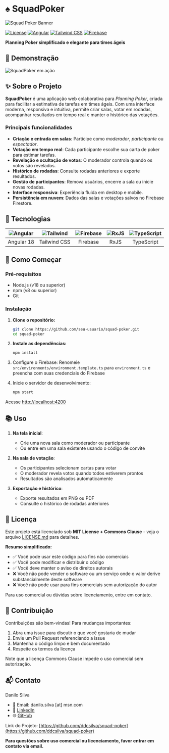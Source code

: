 # ♠️ SquadPoker

![Squad Poker Banner](docs/images/logo-banner.png)

[![License](https://img.shields.io/badge/license-MIT%20%2B%20Commons%20Clause-blue)](LICENSE.md)
[![Angular](https://img.shields.io/badge/Angular-18-red)](https://angular.dev)
[![Tailwind CSS](https://img.shields.io/badge/Tailwind-3.4-38B2AC)](https://tailwindcss.com)
[![Firebase](https://img.shields.io/badge/Firebase-Realtime-FFA611)](https://firebase.google.com)

**Planning Poker simplificado e elegante para times ágeis**

## 🚀 Demonstração

![SquadPoker em ação](docs/images/demo-screenshot.png)

## ✨ Sobre o Projeto

**SquadPoker** é uma aplicação web colaborativa para _Planning Poker_, criada para facilitar a estimativa de tarefas em times ágeis. Com uma interface moderna, responsiva e intuitiva, permite criar salas, votar em rodadas, acompanhar resultados em tempo real e manter o histórico das votações.

### Principais funcionalidades

- **Criação e entrada em salas**: Participe como _moderador_, _participante_ ou _espectador_.
- **Votação em tempo real**: Cada participante escolhe sua carta de poker para estimar tarefas.
- **Revelação e ocultação de votos**: O moderador controla quando os votos são revelados.
- **Histórico de rodadas**: Consulte rodadas anteriores e exporte resultados.
- **Gestão de participantes**: Remova usuários, encerre a sala ou inicie novas rodadas.
- **Interface responsiva**: Experiência fluida em desktop e mobile.
- **Persistência em nuvem**: Dados das salas e votações salvos no Firebase Firestore.

## 🔧 Tecnologias

| ![Angular](https://angular.dev/assets/icons/favicon.svg) | ![Tailwind](https://tailwindcss.com/favicons/favicon-32x32.png) | ![Firebase](https://firebase.google.com/favicon.ico) | ![RxJS](https://rxjs.dev/assets/images/favicons/favicon-32x32.png) | ![TypeScript](https://www.typescriptlang.org/favicon-32x32.png) |
|:--:|:--:|:--:|:--:|:--:|
| Angular 18 | Tailwind CSS | Firebase | RxJS | TypeScript |

## 🚀 Como Começar

### Pré-requisitos

- Node.js (v18 ou superior)
- npm (v8 ou superior)
- Git

### Instalação

1. **Clone o repositório:**

   ```bash
   git clone https://github.com/seu-usuario/squad-poker.git
   cd squad-poker
   ```

2. **Instale as dependências:**

   ```bash
   npm install
   ```

3. Configure o Firebase:
Renomeie `src/environments/environment.template.ts` para `environment.ts` e preencha com suas credenciais do Firebase

4. Inicie o servidor de desenvolvimento:

   ```bash
   npm start
   ```

Acesse <http://localhost:4200>

## 📚 Uso

1. **Na tela inicial**:
   - Crie uma nova sala como moderador ou participante
   - Ou entre em uma sala existente usando o código de convite

2. **Na sala de votação**:
   - Os participantes selecionam cartas para votar
   - O moderador revela votos quando todos estiverem prontos
   - Resultados são analisados automaticamente

3. **Exportação e histórico**:
   - Exporte resultados em PNG ou PDF
   - Consulte o histórico de rodadas anteriores

## 📄 Licença

Este projeto está licenciado sob **MIT License + Commons Clause** - veja o arquivo [LICENSE.md](LICENSE.md) para detalhes.

**Resumo simplificado:**

- ✅ Você pode usar este código para fins não comerciais
- ✅ Você pode modificar e distribuir o código
- ✅ Você deve manter o aviso de direitos autorais
- ❌ Você não pode vender o software ou um serviço onde o valor derive substancialmente deste software
- ❌ Você não pode usar para fins comerciais sem autorização do autor

Para uso comercial ou dúvidas sobre licenciamento, entre em contato.

## 👥 Contribuição

Contribuições são bem-vindas! Para mudanças importantes:

1. Abra uma issue para discutir o que você gostaria de mudar
2. Envie um Pull Request referenciando a issue
3. Mantenha o código limpo e bem documentado
4. Respeite os termos da licença

Note que a licença Commons Clause impede o uso comercial sem autorização.

## 📬 Contato

Danilo Silva

- 📧 Email: danilo.silva [at] msn.com
- 💼 [LinkedIn](https://www.linkedin.com/in/ddcsilva/)
- 🌐 [GitHub](https://github.com/ddcsilva)

Link do Projeto: [https://github.com/ddcsilva/squad-poker](https://github.com/ddcsilva/squad-poker)

**Para questões sobre uso comercial ou licenciamento, favor entrar em contato via email.**
